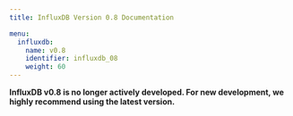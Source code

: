 ```yaml
---
title: InfluxDB Version 0.8 Documentation

menu:
  influxdb:
    name: v0.8
    identifier: influxdb_08
    weight: 60
---
```


__InfluxDB v0.8 is no longer actively developed.
For new development, we highly recommend using the latest version.__
